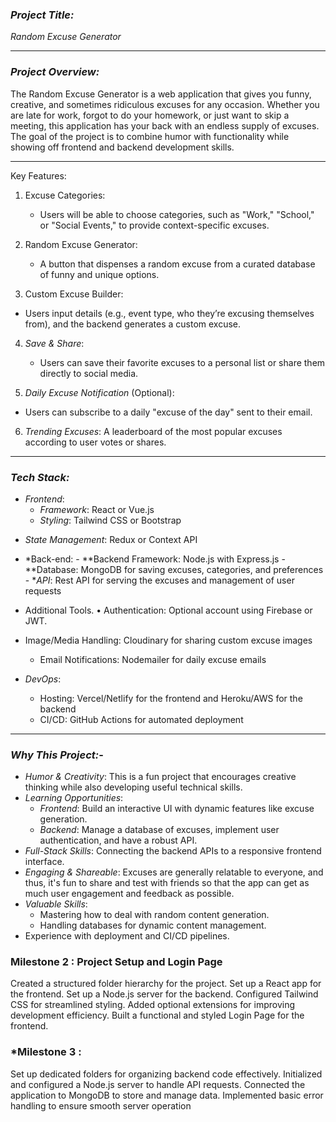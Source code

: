 ### *Project Title:* 
*Random Excuse Generator*

---

### *Project Overview:*
The Random Excuse Generator is a web application that gives you funny, creative, and sometimes ridiculous excuses for any occasion. Whether you are late for work, forgot to do your homework, or just want to skip a meeting, this application has your back with an endless supply of excuses. The goal of the project is to combine humor with functionality while showing off frontend and backend development skills.

---

Key Features: 
1. Excuse Categories: 
    - Users will be able to choose categories, such as "Work," "School," or "Social Events," to provide context-specific excuses. 

2. Random Excuse Generator:
    - A button that dispenses a random excuse from a curated database of funny and unique options.

3. Custom Excuse Builder:
- Users input details (e.g., event type, who they’re excusing themselves from), and the backend generates a custom excuse.  

4. *Save & Share*:  
   - Users can save their favorite excuses to a personal list or share them directly to social media.  

5. *Daily Excuse Notification* (Optional):
- Users can subscribe to a daily "excuse of the day" sent to their email. 

6. *Trending Excuses*: 
   A leaderboard of the most popular excuses according to user votes or shares.

---

### *Tech Stack:* 
- *Frontend*: 
  - *Framework*: React or Vue.js 
  - *Styling*: Tailwind CSS or Bootstrap
* *State Management*: Redux or Context API  

* *Back-end:  - **Backend Framework: Node.js with Express.js  - **Database: MongoDB for saving excuses, categories, and preferences  - **API*: Rest API for serving the excuses and management of user requests   
 
*   Additional Tools. 
  • Authentication: Optional account using Firebase or JWT.
- Image/Media Handling: Cloudinary for sharing custom excuse images  
  - Email Notifications: Nodemailer for daily excuse emails  

- *DevOps*:  
  - Hosting: Vercel/Netlify for the frontend and Heroku/AWS for the backend  
  - CI/CD: GitHub Actions for automated deployment  

---

### *Why This Project:*-

- *Humor & Creativity*: This is a fun project that encourages creative thinking while also developing useful technical skills. 
- *Learning Opportunities*: 
  - *Frontend*: Build an interactive UI with dynamic features like excuse generation.
  - *Backend*: Manage a database of excuses, implement user authentication, and have a robust API.
- *Full-Stack Skills*: Connecting the backend APIs to a responsive frontend interface. 
- *Engaging & Shareable*: Excuses are generally relatable to everyone, and thus, it's fun to share and test with friends so that the app can get as much user engagement and feedback as possible. 
- *Valuable Skills*: 
  - Mastering how to deal with random content generation. 
  - Handling databases for dynamic content management.
- Experience with deployment and CI/CD pipelines.

### Milestone 2 : Project Setup and Login Page
Created a structured folder hierarchy for the project.
Set up a React app for the frontend.
Set up a Node.js server for the backend.
Configured Tailwind CSS for streamlined styling.
Added optional extensions for improving development efficiency.
Built a functional and styled Login Page for the frontend.

### *Milestone 3 :

Set up dedicated folders for organizing backend code effectively.
Initialized and configured a Node.js server to handle API requests.
Connected the application to MongoDB to store and manage data.
Implemented basic error handling to ensure smooth server operation


